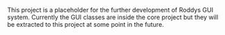 This project is a placeholder for the further development of Roddys GUI system.
Currently the GUI classes are inside the core project but they will be extracted to this project at some point in the future.